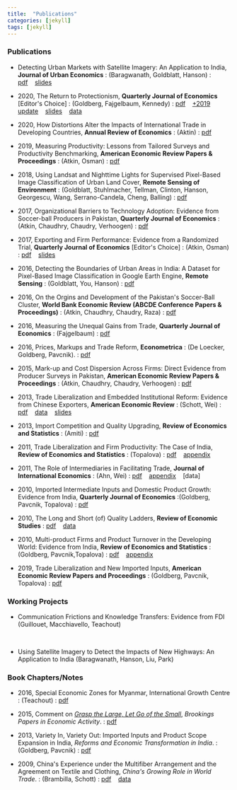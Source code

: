 ```yaml
---
title:  "Publications"
categories: [jekyll]
tags: [jekyll]
---
```


### Publications



- Detecting Urban Markets with Satellite Imagery: An Application to India, **Journal of Urban Economics**
	: (Baragwanath, Goldblatt, Hanson)
	: [pdf]({{site.baseurl}}/files/jue_DUM/DUM.pdf)&nbsp;&nbsp;&nbsp;&nbsp;[slides]({{site.baseurl}}/files/jue_DUM/DUM_data.zip)
	<br/>

- 2020, The Return to Protectionism, **Quarterly Journal of Economics** [Editor's Choice]
	: (Goldberg, Fajgelbaum, Kennedy) 
	: [pdf]({{site.baseurl}}/files/qje_RTP/RTP.pdf)&nbsp;&nbsp;&nbsp;&nbsp;[+2019 update]({{site.baseurl}}/files/qje_RTP/RTP_update.pdf)&nbsp;&nbsp;&nbsp;&nbsp;[slides]({{site.baseurl}}/files/qje_RTP/RT_slides.pdf)&nbsp;&nbsp;&nbsp;&nbsp;[data]({{site.baseurl}}/files/qje_RTP/RT_data.zip)
	<br/>

- 2020, How Distortions Alter the Impacts of International Trade in Developing Countries, **Annual Review of Economics** 
	: (Aktin)
	: [pdf]({{site.baseurl}}/files/are_DAIIT/DAIIT.pdf)
	<br/>

- 2019, Measuring Productivity: Lessons from Tailored Surveys and Productivity Benchmarking, **American Economic Review Papers & Proceedings**
	: (Atkin, Osman)
	: [pdf]({{site.baseurl}}/files/aerpp_MPTSPB/MPTSPB.pdf)
	<br/>

- 2018, Using Landsat and Nighttime Lights for Supervised Pixel-Based Image Classification of Urban Land Cover, **Remote Sensing of Environment**
	: (Goldblatt, Stuhlmacher, Tellman, Clinton, Hanson, Georgescu, Wang, Serrano-Candela, Cheng, Balling)
	: [pdf]({{site.baseurl}}/files/rse_ULNLSPBIC/ULNLSPBIC.pdf)
	<br/>
	
- 2017, Organizational Barriers to Technology Adoption: Evidence from Soccer-ball Producers in Pakistan, **Quarterly Journal of Economics** 
	: (Atkin, Chaudhry, Chaudry, Verhoogen)
	: [pdf]({{site.baseurl}}/files/qje_OBTAP/OBTA.pdf)
	<br/>

- 2017, Exporting and Firm Performance: Evidence from a Randomized Trial, **Quarterly Journal of Economics** [Editor's Choice]
	: (Atkin, Osman)
	: [pdf]({{site.baseurl}}/files/qje_EFP/EFP.pdf)&nbsp;&nbsp;&nbsp;&nbsp;[slides]({{site.baseurl}}/files/qje_EFP/EFP_slides.pdf)
	<br/>

- 2016, Detecting the Boundaries of Urban Areas in India: A Dataset for Pixel-Based Image Classification in Google Earth Engine, **Remote Sensing**
	: (Goldblatt, You, Hanson) 
	: [pdf]({{site.baseurl}}/files/rs_DBUAI/DBUAI.pdf)
	<br/>

- 2016, On the Orgins and Development of the Pakistan's Soccer-Ball Cluster, **World Bank Economic Review (ABCDE Conference Papers & Proceedings)**
	: (Atkin, Chaudhry, Chaudry, Raza)
	: [pdf]({{site.baseurl}}/files/wbr_ODPCBC/ODPCBC.pdf)
	<br/>

- 2016, Measuring the Unequal Gains from Trade, **Quarterly Journal of Economics** 
	: (Fajgelbaum)
	: [pdf]({{site.baseurl}}/files/qje_MUGFT/MUGFT.pdf)
	<br/>

- 2016, Prices, Markups and Trade Reform, **Econometrica**
	: (De Loecker, Goldberg, Pavcnik).
	: [pdf]({{site.baseurl}}/files/ecma_PMTR/PMTR.pdf)
	<br/>

- 2015, Mark-up and Cost Dispersion Across Firms: Direct Evidence from Producer Surveys in Pakistan, **American Economic Review Papers & Proceedings**
	: (Atkin, Chaudhry, Chaudry, Verhoogen)
	: [pdf]({{site.baseurl}}/files/aerpp_MCDAF/MCDAF.pdf)
	<br/>

- 2013, Trade Liberalization and Embedded Institutional Reform: Evidence from Chinese Exporters, **American Economic Review**
	: (Schott, Wei)
	: [pdf]({{site.baseurl}}/files/aer_TLEIR/TLEIR.pdf)&nbsp;&nbsp;&nbsp;&nbsp;[data](https://sompks4.github.io/sub_data.html)&nbsp;&nbsp;&nbsp;&nbsp;[slides]({{site.baseurl}}/files/aer_TLEIR/TLEIR_slides.pptx)
	<br/>

- 2013, Import Competition and Quality Upgrading, **Review of Economics and Statistics**
	: (Amiti)
	: [pdf]({{site.baseurl}}/files/restat_ICQU/ICQU.pdf)
	<br/>

- 2011, Trade Liberalization and Firm Productivity: The Case of India, **Review of Economics and Statistics**
	: (Topalova)
	: [pdf]({{site.baseurl}}/files/restat_TFLP/TFLP.pdf)&nbsp;&nbsp;&nbsp;&nbsp;[appendix]({{site.baseurl}}/files/restat_TFLP/TLFP_appendix.pdf)
	<br/>

- 2011, The Role of Intermediaries in Facilitating Trade, **Journal of International Economics** 
	: (Ahn, Wei)
	: [pdf]({{site.baseurl}}/files/jie_RIFT/RIFT.pdf)&nbsp;&nbsp;&nbsp;&nbsp;[appendix]({{site.baseurl}}/files/jie_RIFT/RIFT_appendix.pdf)&nbsp;&nbsp;&nbsp;&nbsp;[data]
	<br/>

- 2010, Imported Intermediate Inputs and Domestic Product Growth: Evidence from India, **Quarterly Journal of Economics** 
	:(Goldberg, Pavcnik, Topalova)
	: [pdf]({{site.baseurl}}/files/qje_IIIDPG/IIDPG.pdf)
	<br/>

- 2010, The Long and Short (of) Quality Ladders, **Review of Economic Studies**
	: [pdf]({{site.baseurl}}/files/restud_LSQL/LSQL.pdf)&nbsp;&nbsp;&nbsp;&nbsp;[data]({{site.baseurl}}/files/restud_LSQL/ladders_100113.zip)
	<br/>

- 2010, Multi-product Firms and Product Turnover in the Developing World: Evidence from India, **Review of Economics and Statistics** 
	: (Goldberg, Pavcnik,Topalova)
	: [pdf]({{site.baseurl}}/files/restat_MFPTDW/MFPTDW.pdf)&nbsp;&nbsp;&nbsp;&nbsp;[appendix]({{site.baseurl}}/files/restat_mp/MFPTDW_appendix.pdf)
	<br/>

- 2019, Trade Liberalization and New Imported Inputs, **American Economic Review Papers and Proceedings** 
	: (Goldberg, Pavcnik, Topalova)
	: [pdf]({{site.baseurl}}/files/aerpp_TLNII/TLNII.pdf)
	<br/>

### Working Projects
- Communication Frictions and Knowledge Transfers: Evidence from FDI (Guillouet, Macchiavello, Teachout)
<br/>

- Using Satellite Imagery to Detect the Impacts of New Highways: An Application to India (Baragwanath, Hanson, Liu, Park)


### Book Chapters/Notes

- 2016, Special Economic Zones for Myanmar, International Growth Centre
	: (Teachout) 
	: [pdf]({{site.baseurl}}/files/policy/sez/SEZs-in-Myanmar) 
	<br/>	

- 2015, Comment on [*Grasp the Large, Let Go of the Small*](https://www.nber.org/papers/w21006), *Brookings Papers in Economic Activity*.
	: [pdf]({{site.baseurl}}/files/book_HS/CHS.pdf)
	<br/>

- 2013, Variety In, Variety Out: Imported Inputs and Product Scope Expansion in India, *Reforms and Economic Transformation in India*. 
	: (Goldberg, Pavcnik)
	: [pdf]({{site.baseurl}}/files/book_VIVO/VIVO.pdf)
	<br/>

- 2009, China's Experience under the Multifiber Arrangement and the Agreement on Textile and Clothing, *China's Growing Role in World Trade*. 
	: (Brambilla, Schott)
	: [pdf]({{site.baseurl}}/files/book_MFA/MFA.pdf)&nbsp;&nbsp;&nbsp;&nbsp;[data](https://sompks4.github.io/sub_data.html)
	<br/>

